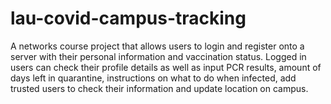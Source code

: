 # lau-covid-campus-tracking

A networks course project that allows users to login and register onto a server with their personal information and vaccination status. Logged in users can check their profile details as well as input PCR results, amount of days left in quarantine, instructions on what to do when infected, add trusted users to check their information and update location on campus.
